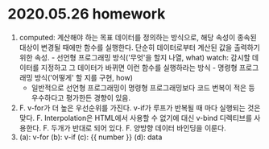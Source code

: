 # 2020.05.26 homework

1. computed: 계산해야 하는 목표 데이터를 정의하는 방식으로, 해당 속성이 종속된 대상이 변경될 때에만 함수를 실행한다. 단순히 데이터로부터 계산된 값을 출력하기 위한 속성. - 선언형 프로그래밍 방식('무엇'을 할지 나열, what)
   watch: 감시할 데이터를 지정하고 그 데이터가 바뀌면 이런 함수를 실행하라는 방식 - 명령형 프로그래밍 방식('어떻게' 할 지를 구현, how)
   * 일반적으로 선언형 프로그래밍이 명령형 프로그래밍보다 코드 번복이 적은 등 우수하다고 평가한든 경향이 있음.
2. F. v-for가 더 높은 우선순위를 가진다. v-if가 루프가 반복될 때 마다 실행되는 것은 맞다.
   F. Interpolation은 HTML에서 사용할 수 없기에 대신 v-bind 디렉티브를 사용한다.
   F. 두개가 반대로 되어 있다.
   F. 양방향 데이터 바인딩을 이룬다.
3. (a): v-for
   (b): v-if
   (c): {{ number }}
   (d): data